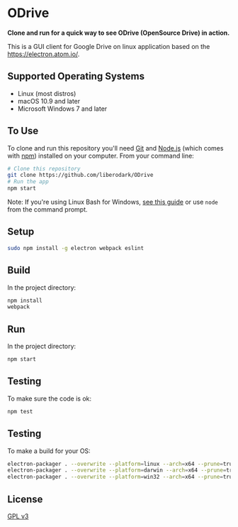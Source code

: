# ODrive

**Clone and run for a quick way to see ODrive (OpenSource Drive) in action.**

This is a GUI client for Google Drive on linux application based on the https://electron.atom.io/.

## Supported Operating Systems

- Linux (most distros)
- macOS 10.9 and later
- Microsoft Windows 7 and later

## To Use

To clone and run this repository you'll need [Git](https://git-scm.com) and [Node.js](https://nodejs.org/en/download/) (which comes with [npm](http://npmjs.com)) installed on your computer. From your command line:

```bash
# Clone this repository
git clone https://github.com/liberodark/ODrive
# Run the app
npm start
```

Note: If you're using Linux Bash for Windows, [see this guide](https://www.howtogeek.com/261575/how-to-run-graphical-linux-desktop-applications-from-windows-10s-bash-shell/) or use `node` from the command prompt.

## Setup

```bash
sudo npm install -g electron webpack eslint
```
## Build

In the project directory:

```bash
npm install
webpack
```

## Run

In the project directory:

```bash
npm start
```

## Testing

To make sure the code is ok:

```bash
npm test
```

## Testing

To make a build for your OS:

```bash
electron-packager . --overwrite --platform=linux --arch=x64 --prune=true --out=release-builds
electron-packager . --overwrite --platform=darwin --arch=x64 --prune=true --out=release-builds
electron-packager . --overwrite --platform=win32 --arch=x64 --prune=true --out=release-builds
```

## License

[GPL v3](LICENSE.md)

